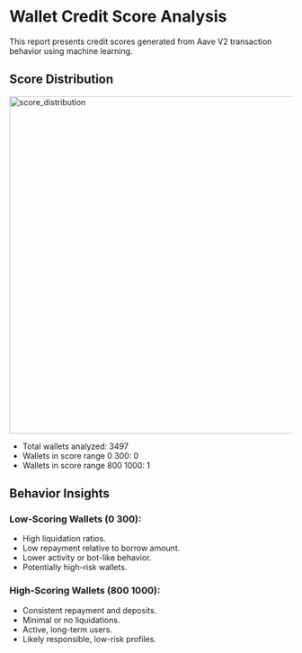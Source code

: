 # Wallet Credit Score Analysis

This report presents credit scores generated from Aave V2 transaction behavior using machine learning.

## Score Distribution


<img width="1000" height="600" alt="score_distribution" src="https://github.com/user-attachments/assets/cab13d52-5adf-4cc0-9c03-4342ef6d35ff" />

- Total wallets analyzed: 3497
- Wallets in score range 0 300: 0
- Wallets in score range 800 1000: 1

## Behavior Insights

### Low-Scoring Wallets (0 300):
- High liquidation ratios.
- Low repayment relative to borrow amount.
- Lower activity or bot-like behavior.
- Potentially high-risk wallets.

### High-Scoring Wallets (800 1000):
- Consistent repayment and deposits.
- Minimal or no liquidations.
- Active, long-term users.
- Likely responsible, low-risk profiles.

